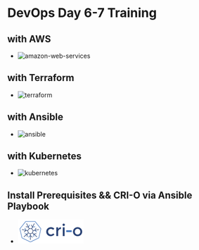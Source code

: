# DevOps Day 6-7 Training
## with AWS
- <img width="48" height="48" src="https://img.icons8.com/color/48/amazon-web-services.png" alt="amazon-web-services"/>

## with Terraform
- <img width="48" height="48" src="https://img.icons8.com/color/48/terraform.png" alt="terraform"/>

## with Ansible 
- <img width="48" height="48" src="https://img.icons8.com/color/48/ansible.png" alt="ansible"/>

## with Kubernetes
- <img width="48" height="48" src="https://img.icons8.com/color/48/kubernetes.png" alt="kubernetes"/>

## Install Prerequisites && CRI-O via Ansible Playbook
- ![](https://github.com/sabean365/picturesOfMeOrNot/blob/main/GitHub/crio-logo.png)
